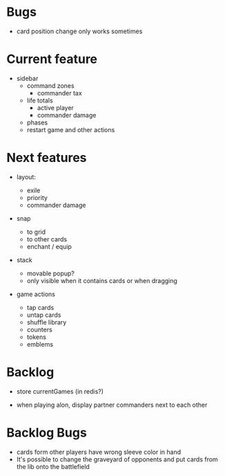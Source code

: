# Bugs

* card position change only works sometimes

# Current feature

- sidebar
  - command zones
    - commander tax
  - life totals
    - active player
    - commander damage
  - phases
  - restart game and other actions

# Next features

- layout:

  - exile
  - priority
  - commander damage

- snap

  - to grid
  - to other cards
  - enchant / equip

- stack

  - movable popup?
  - only visible when it contains cards or when dragging

- game actions

  - tap cards
  - untap cards
  - shuffle library
  - counters
  - tokens
  - emblems

# Backlog

- store currentGames (in redis?)
* when playing alon, display partner commanders next to each other

# Backlog Bugs

- cards form other players have wrong sleeve color in hand
- It's possible to change the graveyard of opponents and put cards from the lib onto the battlefield

